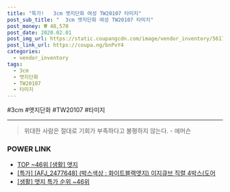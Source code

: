 ```yaml
--- 
title: "특가!   3cm 앳지단화 여성 TW20107 타미지" 
post_sub_title: "  3cm 앳지단화 여성 TW20107 타미지" 
post_money: ₩ 48,570 
post_date: 2020.02.01 
post_img_url: https://static.coupangcdn.com/image/vendor_inventory/5617/2f20ca4656c1ff0f8d1ac46fdb5ea7a43a6fffcbb053bf2c25aea91ae80a.JPG 
post_link_url: https://coupa.ng/bnPvY4 
categories: 
  - vendor_inventory 
tags: 
  - 3cm 
  - 앳지단화 
  - TW20107 
  - 타미지 
--- 
```

  #3cm #앳지단화 #TW20107 #타미지 
<hr> 

> 위대한 사람은 절대로 기회가 부족하다고 불평하지 않는다. - 에머슨 


### POWER LINK

* <a href="https://blog.naver.com/an0733/221792311778" target="_blank"> TOP ~46위 [생활] 앳지</a>
* <a href="https://blog.naver.com/santokki14/221792770362" target="_blank">[특가] [AFJ_2477648] (박스색상 : 화이트블랙앳지) 이지큐브 직렬 4박스(도어</a>
* <a href="https://blog.naver.com/sakai111/221792311780" target="_blank"> [생활] 앳지 특가 순위 ~46위</a>
